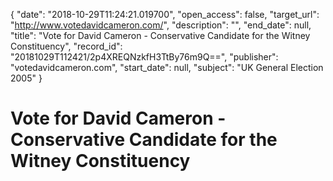 {
  "date": "2018-10-29T11:24:21.019700", 
  "open_access": false, 
  "target_url": "http://www.votedavidcameron.com/", 
  "description": "", 
  "end_date": null, 
  "title": "Vote for David Cameron - Conservative Candidate for the Witney Constituency", 
  "record_id": "20181029T112421/2p4XREQNzkfH3TtBy76m9Q==", 
  "publisher": "votedavidcameron.com", 
  "start_date": null, 
  "subject": "UK General Election 2005"
}

# Vote for David Cameron - Conservative Candidate for the Witney Constituency

